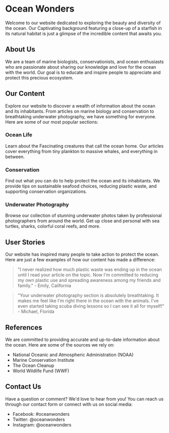 <!--font:Montserrat-->

# Ocean Wonders

Welcome to our website dedicated to exploring the beauty and diversity of the ocean. Our Cap<wbr>ti<wbr>va<wbr>ting background featuring a close-up of a starfish in its natural habitat is just a glimpse of the incredible content that awaits you.

## About Us

We are a team of marine biologists, conservationists, and ocean enthusiasts who are passionate about sharing our knowledge and love for the ocean with the world. Our goal is to educate and inspire people to appreciate and protect this precious ecosystem.

## Our Content

Explore our website to discover a wealth of information about the ocean and its inhabitants. From articles on marine biology and conservation to breathtaking underwater photography, we have something for everyone. Here are some of our most popular sections:

### Ocean Life

Learn about the Fas<wbr>ci<wbr>na<wbr>ting creatures that call the ocean home. Our articles cover everything from tiny plankton to massive whales, and everything in between.

### Conservation

Find out what you can do to help protect the ocean and its inhabitants. We provide tips on sustainable seafood choices, reducing plastic waste, and supporting conservation organizations.

### Underwater Photography

Browse our collection of stunning underwater photos taken by professional photographers from around the world. Get up close and personal with sea turtles, sharks, colorful coral reefs, and more.

## User Stories

Our website has inspired many people to take action to protect the ocean. Here are just a few examples of how our content has made a difference:

> "I never realized how much plastic waste was ending up in the ocean until I read your article on the topic. Now I'm committed to reducing my own plastic use and spreading awareness among my friends and family." - Emily, California

> "Your underwater photography section is absolutely breathtaking. It makes me feel like I'm right there in the ocean with the animals. I've even started taking scuba diving lessons so I can see it all for myself!" - Michael, Florida

## References

We are committed to providing accurate and up-to-date information about the ocean. Here are some of the sources we rely on:

-   National Oceanic and Atmospheric Administration (NOAA)
-   Marine Conservation Institute
-   The Ocean Cleanup
-   World Wildlife Fund (WWF)

## Contact Us

Have a question or comment? We'd love to hear from you! You can reach us through our contact form or connect with us on social media:

-   Facebook: #oceanwonders
-   Twitter: @oceanwonders
-   Instagram: @oceanwonders

<!--

Write me content for website with wallpaper which alt text is:

"A close-up of a starfish in the ocean"

The name/title of the page should not be 1:1 copy of the alt text but rather a real content of the website which is using this wallpaper.

- Use markdown format
- Start with heading
- Heading should be short and concise
- The content should look like a real website
- The website should not be about the wallpaper, wallpaper is just a related background
- Heading should be contain work "wallpaper" or "background"
- Include real sections like references, contact, user stories, etc. use things relevant to the page purpose.
- Feel free to use structure like headings, bullets, numbering, blockquotes, paragraphs, horizontal lines, etc.
- You can use formatting like bold or _italic_
- You can include UTF-8 emojis
- Links should be only #hash anchors (and you can refer to the document itself)
- Do not include images


---


# Oceanic Wonders Wallpaper

Welcome to our website dedicated to exploring the beauty and diversity of the ocean. Our "Oceanic Wonders" wallpaper featuring a close-up of a starfish in the ocean is the perfect backdrop for your device as you dive into the depths of our content.

## About Us
We are a team of marine biologists, conservationists, and ocean enthusiasts who are passionate about sharing our knowledge and love for the ocean with the world. Our goal is to educate and inspire people to appreciate and protect this precious ecosystem.

## Our Content
Explore our website to discover a wealth of information about the ocean and its inhabitants. From articles on marine biology and conservation to breathtaking underwater photography, we have something for everyone. Here are some of our most popular sections:

### Ocean Life
Learn about the Fas<wbr>ci<wbr>na<wbr>ting creatures that call the ocean home. Our articles cover everything from tiny plankton to massive whales, and everything in between.

### Conservation
Find out what you can do to help protect the ocean and its inhabitants. We provide tips on sustainable seafood choices, reducing plastic waste, and supporting conservation organizations.

### Underwater Photography
Browse our collection of stunning underwater photos taken by professional photographers from around the world. Get up close and personal with sea turtles, sharks, colorful coral reefs, and more.

## User Stories
Our website has inspired many people to take action to protect the ocean. Here are just a few examples of how our content has made a difference:

> "I never realized how much plastic waste was ending up in the ocean until I read your article on the topic. Now I'm committed to reducing my own plastic use and spreading awareness among my friends and family." - Emily, California

> "Your underwater photography section is absolutely breathtaking. It makes me feel like I'm right there in the ocean with the animals. I've even started taking scuba diving lessons so I can see it all for myself!" - Michael, Florida

## References
We are committed to providing accurate and up-to-date information about the ocean. Here are some of the sources we rely on:

- National Oceanic and Atmospheric Administration (NOAA)
- Marine Conservation Institute
- The Ocean Cleanup
- World Wildlife Fund (WWF)

## Contact Us
Have a question or comment? We'd love to hear from you! You can reach us through our contact form or connect with us on social media:

- Facebook: #oceanicwonders
- Twitter: @oceanicwonders
- Instagram: @oceanicwonders


---


Heading should not include word "wallpaper". The website should not be about the wallpaper itself, wallpaper is just a related background, rewrite whole content.


---


# Discover the Wonders of the Ocean

Welcome to our website dedicated to exploring the beauty and diversity of the ocean. Our Cap<wbr>ti<wbr>va<wbr>ting background featuring a close-up of a starfish in its natural habitat is just a glimpse of the incredible content that awaits you.

## About Us
We are a team of marine biologists, conservationists, and ocean enthusiasts who are passionate about sharing our knowledge and love for the ocean with the world. Our goal is to educate and inspire people to appreciate and protect this precious ecosystem.

## Our Content
Explore our website to discover a wealth of information about the ocean and its inhabitants. From articles on marine biology and conservation to breathtaking underwater photography, we have something for everyone. Here are some of our most popular sections:

### Ocean Life
Learn about the Fas<wbr>ci<wbr>na<wbr>ting creatures that call the ocean home. Our articles cover everything from tiny plankton to massive whales, and everything in between.

### Conservation
Find out what you can do to help protect the ocean and its inhabitants. We provide tips on sustainable seafood choices, reducing plastic waste, and supporting conservation organizations.

### Underwater Photography
Browse our collection of stunning underwater photos taken by professional photographers from around the world. Get up close and personal with sea turtles, sharks, colorful coral reefs, and more.

## User Stories
Our website has inspired many people to take action to protect the ocean. Here are just a few examples of how our content has made a difference:

> "I never realized how much plastic waste was ending up in the ocean until I read your article on the topic. Now I'm committed to reducing my own plastic use and spreading awareness among my friends and family." - Emily, California

> "Your underwater photography section is absolutely breathtaking. It makes me feel like I'm right there in the ocean with the animals. I've even started taking scuba diving lessons so I can see it all for myself!" - Michael, Florida

## References
We are committed to providing accurate and up-to-date information about the ocean. Here are some of the sources we rely on:

- National Oceanic and Atmospheric Administration (NOAA)
- Marine Conservation Institute
- The Ocean Cleanup
- World Wildlife Fund (WWF)

## Contact Us
Have a question or comment? We'd love to hear from you! You can reach us through our contact form or connect with us on social media:

- Facebook: #oceanwonders
- Twitter: @oceanwonders
- Instagram: @oceanwonders


---


Heading is too long, rewrite whole content.


---


# Ocean Wonders

Welcome to our website dedicated to exploring the beauty and diversity of the ocean. Our Cap<wbr>ti<wbr>va<wbr>ting background featuring a close-up of a starfish in its natural habitat is just a glimpse of the incredible content that awaits you.

## About Us
We are a team of marine biologists, conservationists, and ocean enthusiasts who are passionate about sharing our knowledge and love for the ocean with the world. Our goal is to educate and inspire people to appreciate and protect this precious ecosystem.

## Our Content
Explore our website to discover a wealth of information about the ocean and its inhabitants. From articles on marine biology and conservation to breathtaking underwater photography, we have something for everyone. Here are some of our most popular sections:

### Ocean Life
Learn about the Fas<wbr>ci<wbr>na<wbr>ting creatures that call the ocean home. Our articles cover everything from tiny plankton to massive whales, and everything in between.

### Conservation
Find out what you can do to help protect the ocean and its inhabitants. We provide tips on sustainable seafood choices, reducing plastic waste, and supporting conservation organizations.

### Underwater Photography
Browse our collection of stunning underwater photos taken by professional photographers from around the world. Get up close and personal with sea turtles, sharks, colorful coral reefs, and more.

## User Stories
Our website has inspired many people to take action to protect the ocean. Here are just a few examples of how our content has made a difference:

> "I never realized how much plastic waste was ending up in the ocean until I read your article on the topic. Now I'm committed to reducing my own plastic use and spreading awareness among my friends and family." - Emily, California

> "Your underwater photography section is absolutely breathtaking. It makes me feel like I'm right there in the ocean with the animals. I've even started taking scuba diving lessons so I can see it all for myself!" - Michael, Florida

## References
We are committed to providing accurate and up-to-date information about the ocean. Here are some of the sources we rely on:

- National Oceanic and Atmospheric Administration (NOAA)
- Marine Conservation Institute
- The Ocean Cleanup
- World Wildlife Fund (WWF)

## Contact Us
Have a question or comment? We'd love to hear from you! You can reach us through our contact form or connect with us on social media:

- Facebook: #oceanwonders
- Twitter: @oceanwonders
- Instagram: @oceanwonders


---


Write me a Google font which is best fitting for the website.

Pick from the list:
- Raleway
- Inter
- Barlow Condensed
- Orbitron
- Lato
- Lobster
- Futura
- Great Vibes
- Montserrat
- Poppins
- Dancing Script
- Alegreya
- Exo 2
- Roboto
- Playfair Display
- IBM Plex Sans
- Open Sans


Write just the font name nothing else.


---


Montserrat

-->
